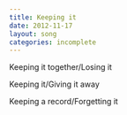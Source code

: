 ```yaml
---
title: Keeping it
date: 2012-11-17
layout: song
categories: incomplete
---
```

Keeping it together/Losing it

Keeping it/Giving it away

Keeping a record/Forgetting it
